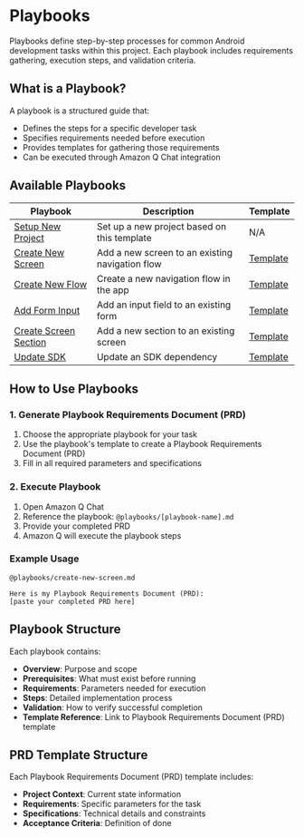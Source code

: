 # Playbooks

Playbooks define step-by-step processes for common Android development tasks within this project. Each playbook includes requirements gathering, execution steps, and validation criteria.

## What is a Playbook?

A playbook is a structured guide that:
- Defines the steps for a specific developer task
- Specifies requirements needed before execution
- Provides templates for gathering those requirements
- Can be executed through Amazon Q Chat integration

## Available Playbooks

| Playbook | Description | Template |
|----------|-------------|----------|
| [Setup New Project](setup-new-project.md) | Set up a new project based on this template | N/A |
| [Create New Screen](create-new-screen.md) | Add a new screen to an existing navigation flow | [Template](templates/create-new-screen-prd.md) |
| [Create New Flow](create-new-flow.md) | Create a new navigation flow in the app | [Template](templates/create-new-flow-prd.md) |
| [Add Form Input](add-form-input.md) | Add an input field to an existing form | [Template](templates/add-form-input-prd.md) |
| [Create Screen Section](create-screen-section.md) | Add a new section to an existing screen | [Template](templates/create-screen-section-prd.md) |
| [Update SDK](update-sdk.md) | Update an SDK dependency | [Template](templates/update-sdk-prd.md) |

## How to Use Playbooks

### 1. Generate Playbook Requirements Document (PRD)
1. Choose the appropriate playbook for your task
2. Use the playbook's template to create a Playbook Requirements Document (PRD)
3. Fill in all required parameters and specifications

### 2. Execute Playbook
1. Open Amazon Q Chat
2. Reference the playbook: `@playbooks/[playbook-name].md`
3. Provide your completed PRD
4. Amazon Q will execute the playbook steps

### Example Usage
```
@playbooks/create-new-screen.md

Here is my Playbook Requirements Document (PRD):
[paste your completed PRD here]
```

## Playbook Structure

Each playbook contains:
- **Overview**: Purpose and scope
- **Prerequisites**: What must exist before running
- **Requirements**: Parameters needed for execution
- **Steps**: Detailed implementation process
- **Validation**: How to verify successful completion
- **Template Reference**: Link to Playbook Requirements Document (PRD) template

## PRD Template Structure

Each Playbook Requirements Document (PRD) template includes:
- **Project Context**: Current state information
- **Requirements**: Specific parameters for the task
- **Specifications**: Technical details and constraints
- **Acceptance Criteria**: Definition of done
